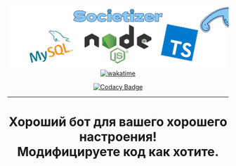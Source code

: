 <center>
    <img src="./assets/README_banner.png"> 
    <a href="https://wakatime.com/@Tira"><img src="https://wakatime.com/badge/user/0d51d2af-e654-4bb5-9813-669423352e73/project/87e9db46-b8bd-4989-bb5d-1822e3841154.svg" alt="wakatime"></a>
    
[![Codacy Badge](https://app.codacy.com/project/badge/Grade/5fcc66c524cb4bbea5fc8d7b644b17c5)](https://www.codacy.com/gh/TiranexDev/Societizer/dashboard?utm_source=github.com&amp;utm_medium=referral&amp;utm_content=TiranexDev/Societizer&amp;utm_campaign=Badge_Grade)
</center>

---

<center> 
    <h1> Хороший бот для вашего хорошего настроения! 
                         <br>
         Модифицируете код как хотите. </h1>
</center>